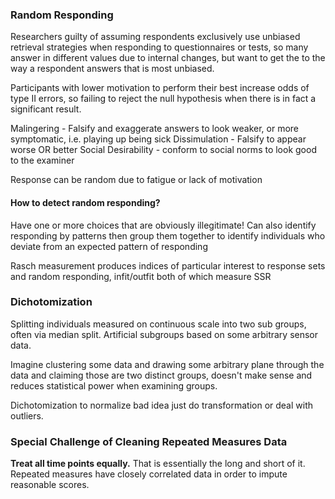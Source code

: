 ### Random Responding
Researchers guilty of assuming respondents exclusively use unbiased retrieval strategies when responding to questionnaires or tests, so many answer in different values due to internal changes, but want to get the to the way a respondent answers that is most unbiased.

Participants with lower motivation to perform their best increase odds of type II errors, so failing to reject the null hypothesis when there is in fact a significant result. 

Malingering - Falsify and exaggerate answers to look weaker, or more symptomatic, i.e. playing up being sick
Dissimulation - Falsify to appear worse OR better
Social Desirability - conform to social norms to look good to the examiner

Response can be random due to fatigue or lack of motivation

#### How to detect random responding?
Have one or more choices that are obviously illegitimate!
Can also identify responding by patterns then group them together to identify individuals who deviate from an expected pattern of responding

Rasch measurement produces indices of particular interest to response sets and random responding, infit/outfit both of which measure SSR

### Dichotomization

Splitting individuals measured on continuous scale into two sub groups, often via median split. Artificial subgroups based on some arbitrary sensor data.

Imagine clustering some data and drawing some arbitrary plane through the data and claiming those are two distinct groups, doesn't make sense and reduces statistical power when examining groups.

Dichotomization to normalize bad idea just do transformation or deal with outliers.

### Special Challenge of Cleaning Repeated Measures Data
**Treat all time points equally.** That is essentially the long and short of it. 
Repeated measures have closely correlated data in order to impute reasonable scores.
